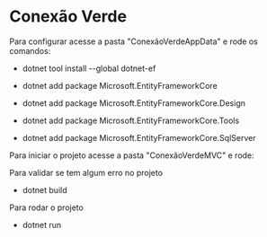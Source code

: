 # Conexão Verde

Para configurar acesse a pasta "ConexãoVerdeAppData" e rode os comandos: 

 - dotnet tool install --global dotnet-ef
 
 - dotnet add package Microsoft.EntityFrameworkCore 

 - dotnet add package Microsoft.EntityFrameworkCore.Design

 - dotnet add package Microsoft.EntityFrameworkCore.Tools

 - dotnet add package Microsoft.EntityFrameworkCore.SqlServer


Para iniciar o projeto acesse a pasta "ConexãoVerdeMVC" e rode:

Para validar se tem algum erro no projeto
 - dotnet build

Para rodar o projeto
 - dotnet run 
